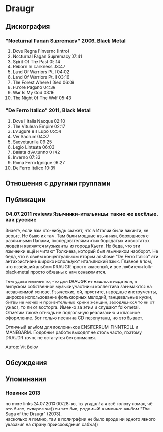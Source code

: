 # Draugr



## Дискография

### "Nocturnal Pagan Supremacy" 2006, Black Metal

1. Dove Regna l'Inverno (Intro)  
2. Nocturnal Pagan Supremacy  07:41
3. Spirit Of The Past  05:14  
4. Reborn In Darkness  03:47 
5. Land Of Warriors Pt. I  04:02 
6. Land Of Warriors Pt. II  03:16   
7. The Forest Where I Died  06:09   
8. Furore Pagano  04:36   
9. War Is My God  03:16  
10. The Night Of The Wolf  05:43 

### "De Ferro Italico" 2011, Black Metal

1. Dove l'Italia Nacque  02:10 
2. The Vitulean Empire  02:17
3. L'Augure e il Lupo  05:54   
4. Ver Sacrum  04:37 
5. Suovetaurilia  09:25 
6. Legio Linteata  06:03
7. Ballata d'Autunno  01:42   
8. Inverno  07:33  
9. Roma Ferro Ignique  06:27
10. De Ferro Italico  10:35 


## Отношения с другими группами


## Публикации

### 04.07.2011 reviews Язычники-итальянцы: такие же весёлые, как русские

<P>Знаете, если вам кто-нибудь скажет, что в Италии были викинги, не верьте. Не было их там. Там были мощные язычники, боровшиеся с различными Папами, последователями этих бородатых и хвостатых людей и являются музыканты из города Кьети. Не беда, что эти язычники ещё и читают Толкиена, который был язычником наоборот. Не беда, что в своём концептуальном втором альбоме “De Ferro Italico” эти антихристиане широко используют итальянский язык. Главное в том, что новейший альбом DRAUGR просто классный, и все любители folk-black-metal просто обязаны с ним ознакомится.</P>
<P>Тем удивительнее то, что для DRAUGR не нашлось издателя, и выпуском собственной музыки участники коллектива занимаются на независимой основе. Языческие, ой, простите, народные инструменты, широкое использование фольклорных мелодий, танцевальные куски, битвы на мечах и пронзительные крики женщин, заходящихся то ли от ужаса, то ли от восторга. Именно за этим и слушают folk-metal. Отметим также отнюдь не подпольную реализацию и классное оформление. Вот только песни на CD перепутаны, но это бывает.</P>
<P>Отличный альбом для поклонников ENSIFERRUM, FINNTROLL и MANEGARM. Подобные работы выходят не столь часто, поэтому DRAUGR точно не останутся без внимания.</P>
Автор: Vit Belov


## Обсуждения


## Упоминания

### Новинки 2013

no more links 24.07.2013 00:28:
во, ты угадал! а я всё голову ломал, чё это было, склероз же)) он это был, родимый! а именно: альбом "The Saga of the Draugr" (2003). <BR>насколько я помню, там в полиграфии не было вроде ни одного явного указания на страну происхождения сабжа))

